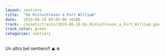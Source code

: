 ```yaml
---
layout: sentiero
title:  "Da Kinlochleven a Fort William"
date:   2019-08-18 09:05:00 +0100
track:  /assets/tracks/2019-08-18-Da_Kinlochleven_a_Fort_William.gpx
track_color: green
categories: sentieri
---
```


Un altro bel sentiero!! :mountain: :snowflake: